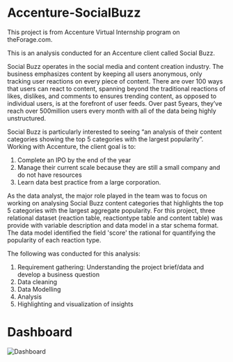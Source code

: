 # Accenture-SocialBuzz
This project is from Accenture Virtual Internship program on theForage.com. 

This is an analysis conducted for an Accenture client called Social Buzz. 

Social Buzz operates in the social media and content creation industry. The business emphasizes content by keeping all users anonymous, only tracking user reactions on every piece of content. 
There are over 100 ways that users can react to content, spanning beyond the traditional reactions of likes, dislikes, and comments to ensures trending content, as opposed to individual users, is at the forefront of user feeds. Over past 5years, they’ve reach over 500million users every month with all of the data being highly unstructured. 

Social Buzz is particularly interested to seeing “an analysis of their content categories showing the top 5 categories with the largest popularity”. Working with Accenture, the client goal is to: 
1. Complete an IPO by the end of the year
2. Manage their current scale because they are still a small company and do not have resources
3. Learn data best practice from a large corporation.


As the data analyst, the major role played in the team was to focus on working on analysing Social Buzz content categories that highlights the top 5 categories with the largest aggregate popularity. For this project, three relational dataset (reaction table, reactiontype table and content table) was provide with variable description and data model in a star schema format. The data model identified the field 'score' the rational for quantifying the popularity of each reaction type. 

The following was conducted for this analysis:
1. Requirement gathering:
     Understanding the project brief/data and develop a business question 
3. Data cleaning
4. Data Modelling
5. Analysis
6. Highlighting and visualization of insights

# Dashboard
![Dashboard](https://github.com/bisolaola/Accenture-SocialBuzz/assets/137617628/6f4cc807-d21b-4854-8b76-39046d5ee079)
